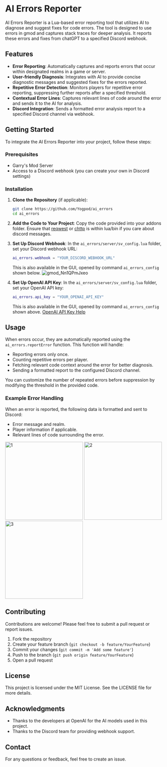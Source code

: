 # AI Errors Reporter

AI Errors Reporter is a Lua-based error reporting tool that utilizes AI to diagnose and suggest fixes for code errors. The tool is designed to use errors in gmod and captures stack traces for deeper analysis. It reports these errors and fixes from chatGPT to a specified Discord webhook.

## Features

- **Error Reporting**: Automatically captures and reports errors that occur within designated realms in a game or server.
- **User-friendly Diagnosis**: Integrates with AI to provide concise diagnostic messages and suggested fixes for the errors reported.
- **Repetitive Error Detection**: Monitors players for repetitive error reporting, suppressing further reports after a specified threshold.
- **Contextual Error Lines**: Captures relevant lines of code around the error and sends it to the AI for analysis.
- **Discord Integration**: Sends a formatted error analysis report to a specified Discord channel via webhook.

## Getting Started

To integrate the AI Errors Reporter into your project, follow these steps:

### Prerequisites

- Garry's Mod Server
- Access to a Discord webhook (you can create your own in Discord settings)

### Installation

1. **Clone the Repository** (if applicable):
   ```bash
   git clone https://github.com/Yogpod/ai_errors
   cd ai_errors
   ```

2. **Add the Code to Your Project**:
   Copy the code provided into your addons folder. Ensure that [reqwest](https://github.com/WilliamVenner/gmsv_reqwest) or [chttp](https://github.com/timschumi/gmod-chttp) is within lua/bin if you care about discord messages.

3. **Set Up Discord Webhook**:
   In the `ai_errors/server/sv_config.lua` folder, set your Discord webhook URL:
   ```lua
   ai_errors.webhook = "YOUR_DISCORD_WEBHOOK_URL"
   ```
   This is also available in the GUI, opened by command `ai_errors_config` shown below.
![gmod_Nn1QPmJxeo](https://github.com/user-attachments/assets/198399bd-025b-4de3-b753-c27c879a82b7)

4. **Set Up OpenAI API Key**:
   In the `ai_errors/server/sv_config.lua` folder, set your OpenAI API key:
   ```lua
   ai_errors.api_key = "YOUR_OPENAI_API_KEY"
   ```
   This is also available in the GUI, opened by command `ai_errors_config` shown above.
   [OpenAI API Key Help](https://help.openai.com/en/articles/4936850-where-do-i-find-my-openai-api-key)

## Usage

When errors occur, they are automatically reported using the `ai_errors.reportError` function. This function will handle:

- Reporting errors only once.
- Counting repetitive errors per player.
- Fetching relevant code context around the error for better diagnosis.
- Sending a formatted report to the configured Discord channel.

You can customize the number of repeated errors before suppression by modifying the threshold in the provided code.

### Example Error Handling

When an error is reported, the following data is formatted and sent to Discord:

- Error message and realm.
- Player information if applicable.
- Relevant lines of code surrounding the error.

<img src="https://github.com/user-attachments/assets/c82d8365-2796-402b-a055-1a932a0cd0f2" alt="1" width="250"/>
<img src="https://github.com/user-attachments/assets/52e57434-02d9-4266-a5c7-934f5bc04767" alt="2" width="250"/>
<img src="https://github.com/user-attachments/assets/d6809878-8370-4ec7-95e5-29b95f37e998" alt="3" width="250"/>

## Contributing

Contributions are welcome! Please feel free to submit a pull request or report issues.

1. Fork the repository
2. Create your feature branch (`git checkout -b feature/YourFeature`)
3. Commit your changes (`git commit -m 'Add some feature'`)
4. Push to the branch (`git push origin feature/YourFeature`)
5. Open a pull request

## License

This project is licensed under the MIT License. See the LICENSE file for more details.

## Acknowledgments

- Thanks to the developers at OpenAI for the AI models used in this project.
- Thanks to the Discord team for providing webhook support.

## Contact

For any questions or feedback, feel free to create an issue.
